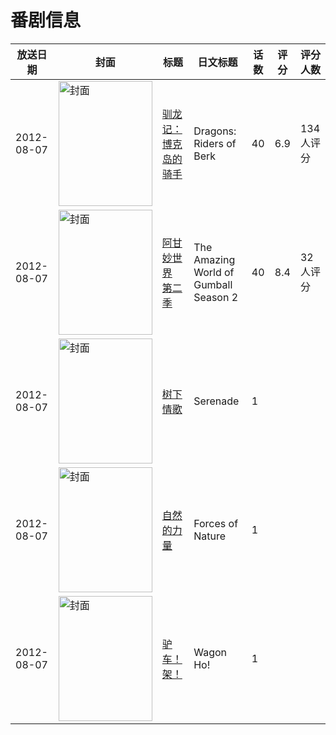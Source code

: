 # 番剧信息

|放送日期|封面|标题|日文标题|话数|评分|评分人数|
|---|---|---|---|---|---|---|
|2012-08-07|<img src="https://lain.bgm.tv/pic/cover/c/58/c4/50674_7ZF1y.jpg" alt="封面" style="width:150px;height:200px;object-fit:cover;">|[驯龙记：博克岛的骑手](https://bangumi.tv/subject/50674)|Dragons: Riders of Berk|40|6.9|134人评分|
|2012-08-07|<img src="https://lain.bgm.tv/pic/cover/c/4d/26/129928_73xT2.jpg" alt="封面" style="width:150px;height:200px;object-fit:cover;">|[阿甘妙世界 第二季](https://bangumi.tv/subject/129928)|The Amazing World of Gumball Season 2|40|8.4|32人评分|
|2012-08-07|<img src="https://lain.bgm.tv/pic/cover/c/aa/3f/286154_qT5J8.jpg" alt="封面" style="width:150px;height:200px;object-fit:cover;">|[树下情歌](https://bangumi.tv/subject/286154)|Serenade|1|||
|2012-08-07|<img src="https://lain.bgm.tv/pic/cover/c/d3/84/286155_3fQPm.jpg" alt="封面" style="width:150px;height:200px;object-fit:cover;">|[自然的力量](https://bangumi.tv/subject/286155)|Forces of Nature|1|||
|2012-08-07|<img src="https://lain.bgm.tv/pic/cover/c/6d/13/308397_Nnhs1.jpg" alt="封面" style="width:150px;height:200px;object-fit:cover;">|[驴车！架！](https://bangumi.tv/subject/308397)|Wagon Ho!|1|||
